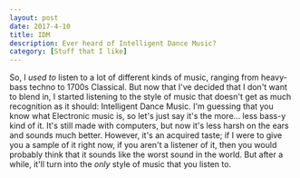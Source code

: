 ```yaml
---
layout: post
date: 2017-4-10
title: IDM
description: Ever heard of Intelligent Dance Music?
category: [Stuff that I like]
---
```


So, I _used to_ listen to a lot of different kinds of music, ranging from heavy-bass techno to 1700s Classical. But now that I've decided that I don't want to blend in, I started listening to the style of music that doesn't get as much recognition as it should: Intelligent Dance Music. I'm guessing that you know what Electronic music is, so let's just say it's the more... less bass-y kind of it. It's still made with computers, but now it's less harsh on the ears and sounds much better. However, it's an acquired taste; if I were to give you a sample of it right now, if you aren't a listener of it, then you would probably think that it sounds like the worst sound in the world. But after a while, it'll turn into the _only_ style of music that you listen to.
